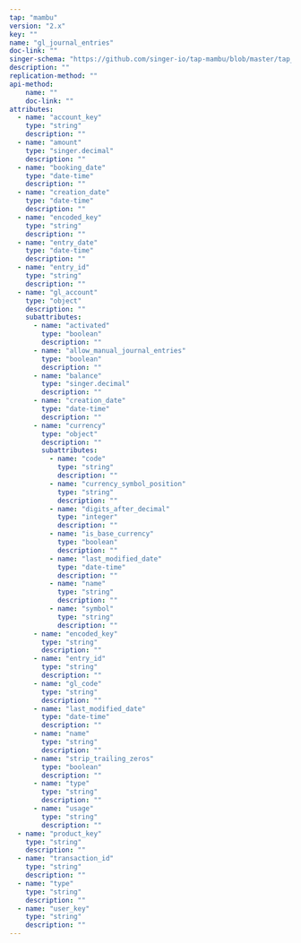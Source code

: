 ```yaml
---
tap: "mambu"
version: "2.x"
key: ""
name: "gl_journal_entries"
doc-link: ""
singer-schema: "https://github.com/singer-io/tap-mambu/blob/master/tap_mambu/schemas/gl_journal_entries.json"
description: ""
replication-method: ""
api-method:
    name: ""
    doc-link: ""
attributes:
  - name: "account_key"
    type: "string"
    description: ""
  - name: "amount"
    type: "singer.decimal"
    description: ""
  - name: "booking_date"
    type: "date-time"
    description: ""
  - name: "creation_date"
    type: "date-time"
    description: ""
  - name: "encoded_key"
    type: "string"
    description: ""
  - name: "entry_date"
    type: "date-time"
    description: ""
  - name: "entry_id"
    type: "string"
    description: ""
  - name: "gl_account"
    type: "object"
    description: ""
    subattributes:
      - name: "activated"
        type: "boolean"
        description: ""
      - name: "allow_manual_journal_entries"
        type: "boolean"
        description: ""
      - name: "balance"
        type: "singer.decimal"
        description: ""
      - name: "creation_date"
        type: "date-time"
        description: ""
      - name: "currency"
        type: "object"
        description: ""
        subattributes:
          - name: "code"
            type: "string"
            description: ""
          - name: "currency_symbol_position"
            type: "string"
            description: ""
          - name: "digits_after_decimal"
            type: "integer"
            description: ""
          - name: "is_base_currency"
            type: "boolean"
            description: ""
          - name: "last_modified_date"
            type: "date-time"
            description: ""
          - name: "name"
            type: "string"
            description: ""
          - name: "symbol"
            type: "string"
            description: ""
      - name: "encoded_key"
        type: "string"
        description: ""
      - name: "entry_id"
        type: "string"
        description: ""
      - name: "gl_code"
        type: "string"
        description: ""
      - name: "last_modified_date"
        type: "date-time"
        description: ""
      - name: "name"
        type: "string"
        description: ""
      - name: "strip_trailing_zeros"
        type: "boolean"
        description: ""
      - name: "type"
        type: "string"
        description: ""
      - name: "usage"
        type: "string"
        description: ""
  - name: "product_key"
    type: "string"
    description: ""
  - name: "transaction_id"
    type: "string"
    description: ""
  - name: "type"
    type: "string"
    description: ""
  - name: "user_key"
    type: "string"
    description: ""
---
```

